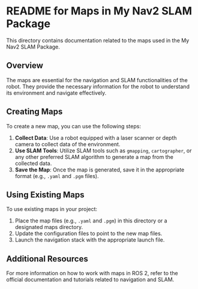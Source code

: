 # README for Maps in My Nav2 SLAM Package

This directory contains documentation related to the maps used in the My Nav2 SLAM Package. 

## Overview

The maps are essential for the navigation and SLAM functionalities of the robot. They provide the necessary information for the robot to understand its environment and navigate effectively.

## Creating Maps

To create a new map, you can use the following steps:

1. **Collect Data**: Use a robot equipped with a laser scanner or depth camera to collect data of the environment.
2. **Use SLAM Tools**: Utilize SLAM tools such as `gmapping`, `cartographer`, or any other preferred SLAM algorithm to generate a map from the collected data.
3. **Save the Map**: Once the map is generated, save it in the appropriate format (e.g., `.yaml` and `.pgm` files).

## Using Existing Maps

To use existing maps in your project:

1. Place the map files (e.g., `.yaml` and `.pgm`) in this directory or a designated maps directory.
2. Update the configuration files to point to the new map files.
3. Launch the navigation stack with the appropriate launch file.

## Additional Resources

For more information on how to work with maps in ROS 2, refer to the official documentation and tutorials related to navigation and SLAM.